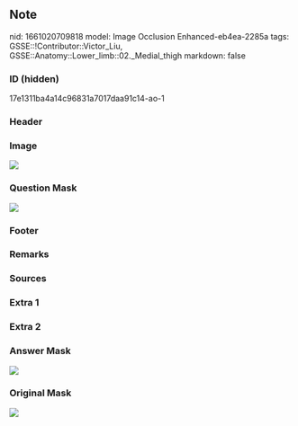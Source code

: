## Note
nid: 1661020709818
model: Image Occlusion Enhanced-eb4ea-2285a
tags: GSSE::!Contributor::Victor_Liu, GSSE::Anatomy::Lower_limb::02._Medial_thigh
markdown: false

### ID (hidden)
17e1311ba4a14c96831a7017daa91c14-ao-1

### Header


### Image
<img src="tmp7w410j24.png">

### Question Mask
<img src="17e1311ba4a14c96831a7017daa91c14-ao-1-Q.svg">

### Footer


### Remarks


### Sources


### Extra 1


### Extra 2


### Answer Mask
<img src="17e1311ba4a14c96831a7017daa91c14-ao-1-A.svg">

### Original Mask
<img src="17e1311ba4a14c96831a7017daa91c14-ao-O.svg">
